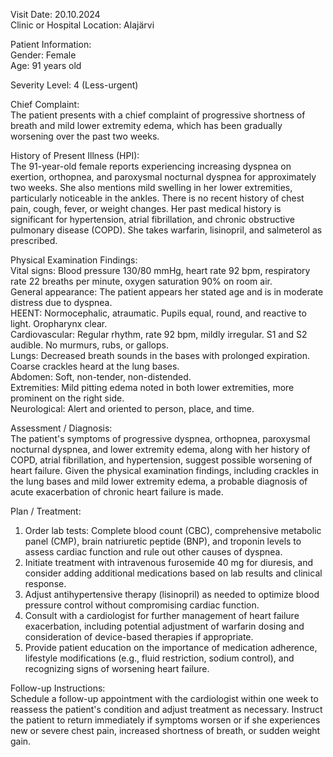 Visit Date: 20.10.2024  
Clinic or Hospital Location: Alajärvi  

Patient Information:  
Gender: Female  
Age: 91 years old  

Severity Level: 4 (Less-urgent)

Chief Complaint:  
The patient presents with a chief complaint of progressive shortness of breath and mild lower extremity edema, which has been gradually worsening over the past two weeks.

History of Present Illness (HPI):  
The 91-year-old female reports experiencing increasing dyspnea on exertion, orthopnea, and paroxysmal nocturnal dyspnea for approximately two weeks. She also mentions mild swelling in her lower extremities, particularly noticeable in the ankles. There is no recent history of chest pain, cough, fever, or weight changes. Her past medical history is significant for hypertension, atrial fibrillation, and chronic obstructive pulmonary disease (COPD). She takes warfarin, lisinopril, and salmeterol as prescribed.

Physical Examination Findings:  
Vital signs: Blood pressure 130/80 mmHg, heart rate 92 bpm, respiratory rate 22 breaths per minute, oxygen saturation 90% on room air.  
General appearance: The patient appears her stated age and is in moderate distress due to dyspnea.  
HEENT: Normocephalic, atraumatic. Pupils equal, round, and reactive to light. Oropharynx clear.  
Cardiovascular: Regular rhythm, rate 92 bpm, mildly irregular. S1 and S2 audible. No murmurs, rubs, or gallops.  
Lungs: Decreased breath sounds in the bases with prolonged expiration. Coarse crackles heard at the lung bases.  
Abdomen: Soft, non-tender, non-distended.  
Extremities: Mild pitting edema noted in both lower extremities, more prominent on the right side.  
Neurological: Alert and oriented to person, place, and time.

Assessment / Diagnosis:  
The patient's symptoms of progressive dyspnea, orthopnea, paroxysmal nocturnal dyspnea, and lower extremity edema, along with her history of COPD, atrial fibrillation, and hypertension, suggest possible worsening of heart failure. Given the physical examination findings, including crackles in the lung bases and mild lower extremity edema, a probable diagnosis of acute exacerbation of chronic heart failure is made.

Plan / Treatment:  
1. Order lab tests: Complete blood count (CBC), comprehensive metabolic panel (CMP), brain natriuretic peptide (BNP), and troponin levels to assess cardiac function and rule out other causes of dyspnea.
2. Initiate treatment with intravenous furosemide 40 mg for diuresis, and consider adding additional medications based on lab results and clinical response.
3. Adjust antihypertensive therapy (lisinopril) as needed to optimize blood pressure control without compromising cardiac function.
4. Consult with a cardiologist for further management of heart failure exacerbation, including potential adjustment of warfarin dosing and consideration of device-based therapies if appropriate.
5. Provide patient education on the importance of medication adherence, lifestyle modifications (e.g., fluid restriction, sodium control), and recognizing signs of worsening heart failure.

Follow-up Instructions:  
Schedule a follow-up appointment with the cardiologist within one week to reassess the patient's condition and adjust treatment as necessary. Instruct the patient to return immediately if symptoms worsen or if she experiences new or severe chest pain, increased shortness of breath, or sudden weight gain.